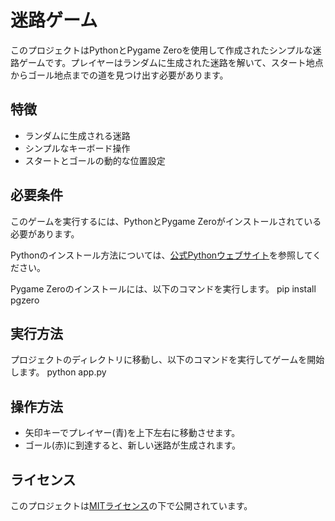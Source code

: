 # 迷路ゲーム

このプロジェクトはPythonとPygame Zeroを使用して作成されたシンプルな迷路ゲームです。プレイヤーはランダムに生成された迷路を解いて、スタート地点からゴール地点までの道を見つけ出す必要があります。

## 特徴

- ランダムに生成される迷路
- シンプルなキーボード操作
- スタートとゴールの動的な位置設定

## 必要条件

このゲームを実行するには、PythonとPygame Zeroがインストールされている必要があります。

Pythonのインストール方法については、[公式Pythonウェブサイト](https://www.python.org/)を参照してください。

Pygame Zeroのインストールには、以下のコマンドを実行します。
pip install pgzero

## 実行方法

プロジェクトのディレクトリに移動し、以下のコマンドを実行してゲームを開始します。
python app.py

## 操作方法

- 矢印キーでプレイヤー(青)を上下左右に移動させます。
- ゴール(赤)に到達すると、新しい迷路が生成されます。

## ライセンス

このプロジェクトは[MITライセンス](LICENSE)の下で公開されています。
